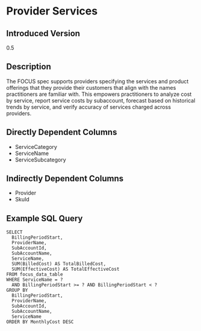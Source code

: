 # Provider Services

## Introduced Version
0.5

## Description

The FOCUS spec supports providers specifying the services and product offerings that they provide their customers that align with the names practitioners are familiar with. This empowers practitioners to analyze cost by service, report service costs by subaccount, forecast based on historical trends by service, and verify accuracy of services charged across providers.

## Directly Dependent Columns
* ServiceCategory
* ServiceName
* ServiceSubcategory

## Indirectly Dependent Columns
* Provider
* SkuId

## Example SQL Query
```
SELECT
  BillingPeriodStart,
  ProviderName,
  SubAccountId,
  SubAccountName,
  ServiceName,
  SUM(BilledCost) AS TotalBilledCost,
  SUM(EffectiveCost) AS TotalEffectiveCost
FROM focus_data_table
WHERE ServiceName = ?
  AND BillingPeriodStart >= ? AND BillingPeriodStart < ?
GROUP BY
  BillingPeriodStart,
  ProviderName,
  SubAccountId,
  SubAccountName,
  ServiceName
ORDER BY MonthlyCost DESC
```


